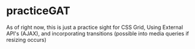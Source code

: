 # practiceGAT
As of right now, this is just a practice sight for CSS Grid, Using External API's (AJAX), and incorporating transitions (possible into media queries if resizing occurs)
